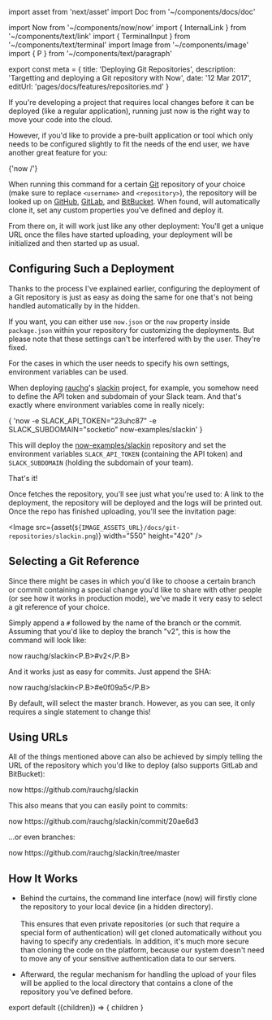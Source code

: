 import asset from 'next/asset'
import Doc from '~/components/docs/doc'

import Now from '~/components/now/now'
import { InternalLink } from '~/components/text/link'
import { TerminalInput } from '~/components/text/terminal'
import Image from '~/components/image'
import { P } from '~/components/text/paragraph'

export const meta = {
  title: 'Deploying Git Repositories',
  description: 'Targetting and deploying a Git repository with Now',
  date: '12 Mar 2017',
  editUrl: 'pages/docs/features/repositories.md'
}

If you're developing a project that requires local changes before it can be deployed (like a regular application), running just now is the right way to move your code into the cloud.

However, if you'd like to provide a pre-built application or tool which only needs to be configured slightly to fit the needs of the end user, we have another great feature for you:

<TerminalInput>{'now <username>/<repository>'}</TerminalInput>

When running this command for a certain [Git](https://git-scm.com/) repository of your choice (make sure to replace `<username>` and `<repository>`), the repository will be looked up on [GitHub](https://github.com/), [GitLab](https://about.gitlab.com/), and [BitBucket](https://bitbucket.org/). When found, <Now color="#000" /> will automatically clone it, set any custom properties you've defined and deploy it.

From there on, it will work just like any other deployment: You'll get a unique URL once the files have started uploading, your deployment will be initialized and then started up as usual.

## Configuring Such a Deployment

Thanks to the process I've explained earlier, configuring the deployment of a Git repository is just as easy as doing the same for one that's not being handled automatically by <Now color="#000" /> in the hidden.

If you want, you can either use `now.json` or the `now` property inside `package.json` within your repository for customizing the deployments. But please note that these settings can't be interfered with by the user. They're fixed.

For the cases in which the user needs to specify his own settings, <InternalLink href="/docs/features/env-and-secrets">environment variables</InternalLink> can be used.

When deploying [rauchg](https://twitter.com/rauchg)'s [slackin](https://github.com/now-examples/slackin) project, for example, you somehow need to define the API token and subdomain of your Slack team. And that's exactly where <InternalLink href="/docs/features/env-and-secrets">environment variables</InternalLink> come in really nicely:

<TerminalInput>
  {
    'now -e SLACK_API_TOKEN="23uhc87" -e SLACK_SUBDOMAIN="socketio" now-examples/slackin'
  }
</TerminalInput>

This will deploy the [now-examples/slackin](https://github.com/now-examples/slackin) repository and set the environment variables `SLACK_API_TOKEN` (containing the API token) and `SLACK_SUBDOMAIN` (holding the subdomain of your team).

That's it!

Once <Now color="#000" /> fetches the repository, you'll see just what you're used to: A link to the deployment, the repository will be deployed and the logs will be printed out. Once the repo has finished uploading, you'll see the invitation page:

<Image
  src={asset(`${IMAGE_ASSETS_URL}/docs/git-repositories/slackin.png`)}
  width="550"
  height="420"
/>

## Selecting a Git Reference

Since there might be cases in which you'd like to choose a certain branch or commit containing a special change you'd like to share with other people (or see how it works in production mode), we've made it very easy to select a git reference of your choice.

Simply append a `#` followed by the name of the branch or the commit. Assuming that you'd like to deploy the branch "v2", this is how the command will look like:

<TerminalInput>now rauchg/slackin<P.B>#v2</P.B></TerminalInput>

And it works just as easy for commits. Just append the SHA:

<TerminalInput>now rauchg/slackin<P.B>#e0f09a5</P.B></TerminalInput>

By default, <Now color="#000" /> will select the master branch. However, as you can see, it only requires a single statement to change this!

## Using URLs

All of the things mentioned above can also be achieved by simply telling <Now color="#000" /> the URL of the repository which you'd like to deploy (also supports GitLab and BitBucket):

<TerminalInput>
  now <P.B>https://github.com/rauchg/slackin</P.B>
</TerminalInput>

This also means that you can easily point to commits:

<TerminalInput>
  now <P.B>https://github.com/rauchg/slackin/commit/20ae6d3</P.B>
</TerminalInput>

...or even branches:

<TerminalInput>
  now <P.B>https://github.com/rauchg/slackin/tree/master</P.B>
</TerminalInput>

## How It Works

* Behind the curtains, the command line interface (now) will firstly clone the repository to your local device (in a hidden directory).<br/><br/>
This ensures that even private repositories (or such that require a special form of authentication) will get cloned automatically without you having to specify any credentials. In addition, it's much more secure than cloning the code on the platform, because our system doesn't need to move any of your sensitive authentication data to our servers.

* Afterward, the regular mechanism for handling the upload of your files will be applied to the local directory that contains a clone of the repository you've defined before.

export default ({children}) => <Doc meta={meta}>{ children }</Doc>
